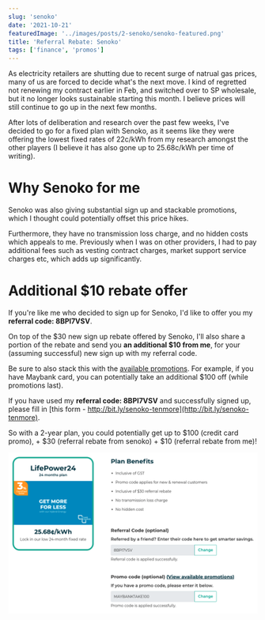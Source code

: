 ```yaml
---
slug: 'senoko'
date: '2021-10-21'
featuredImage: '../images/posts/2-senoko/senoko-featured.png'
title: 'Referral Rebate: Senoko'
tags: ['finance', 'promos']
---
```


As electricity retailers are shutting due to recent surge of natrual gas prices, many of us are forced to decide what's the next move. I kind of regretted not renewing my contract earlier in Feb, and switched over to SP wholesale, but it no longer looks sustainable starting this month. I believe prices will still continue to go up in the next few months.

After lots of deliberation and research over the past few weeks, I've decided to go for a fixed plan with Senoko, as it seems like they were offering the lowest fixed rates of 22c/kWh from my research amongst the other players (I believe it has also gone up to 25.68c/kWh per time of writing).

# Why Senoko for me

Senoko was also giving substantial sign up and stackable promotions, which I thought could potentially offset this price hikes.

Furthermore, they have no transmission loss charge, and no hidden costs which appeals to me. Previously when I was on other providers, I had to pay additional fees such as vesting contract charges, market support service charges etc, which adds up significantly.

# Additional $10 rebate offer

If you're like me who decided to sign up for Senoko, I'd like to offer you my **referral code: 8BPI7VSV**.

On top of the $30 new sign up rebate offered by Senoko, I'll also share a portion of the rebate and send you **an additional $10 from me**, for your (assuming successful) new sign up with my referral code.

Be sure to also stack this with the [available promotions](https://www.senokoenergy.com/households/promotions). For example, if you have Maybank card, you can potentially take an additional $100 off (while promotions last).

If you have used my **referral code: 8BPI7VSV** and successfully signed up, please fill in [this form - http://bit.ly/senoko-tenmore](http://bit.ly/senoko-tenmore).

So with a 2-year plan, you could potentially get up to $100 (credit card promo), + $30 (referral rebate from senoko) + $10 (referral rebate from me)!

![Senoko Promo Codes](../images/posts/2-senoko/senoko-signup.png)
